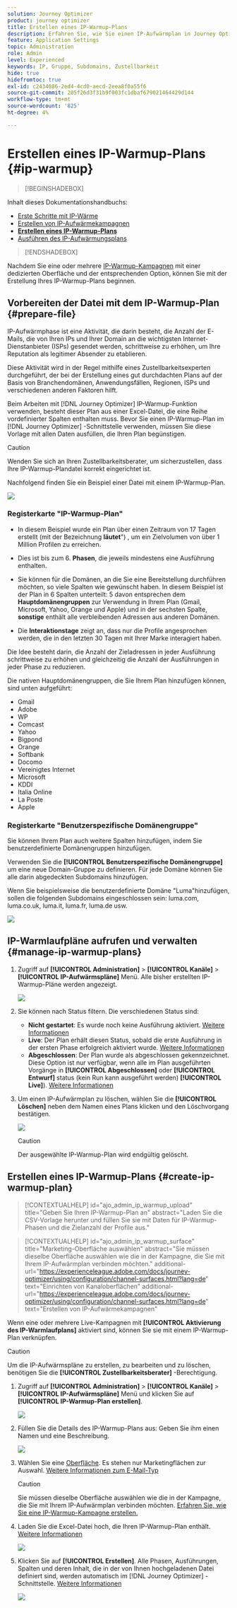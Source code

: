 ```yaml
---
solution: Journey Optimizer
product: journey optimizer
title: Erstellen eines IP-Warmup-Plans
description: Erfahren Sie, wie Sie einen IP-Aufwärmplan in Journey Optimizer erstellen
feature: Application Settings
topic: Administration
role: Admin
level: Experienced
keywords: IP, Gruppe, Subdomains, Zustellbarkeit
hide: true
hidefromtoc: true
exl-id: c2434086-2ed4-4cd0-aecd-2eea8f0a55f6
source-git-commit: 205f26d3f31b9f003fc1dbaf679021464429d144
workflow-type: tm+mt
source-wordcount: '825'
ht-degree: 4%

---
```


# Erstellen eines IP-Warmup-Plans {#ip-warmup}

>[!BEGINSHADEBOX]

Inhalt dieses Dokumentationshandbuchs:

* [Erste Schritte mit IP-Wärme](ip-warmup-gs.md)
* [Erstellen von IP-Aufwärmekampagnen](ip-warmup-campaign.md)
* **[Erstellen eines IP-Warmup-Plans](ip-warmup-plan.md)**
* [Ausführen des IP-Aufwärmungsplans](ip-warmup-execution.md)

>[!ENDSHADEBOX]

Nachdem Sie eine oder mehrere [IP-Warmup-Kampagnen](ip-warmup-campaign.md) mit einer dedizierten Oberfläche und der entsprechenden Option, können Sie mit der Erstellung Ihres IP-Warmup-Plans beginnen.

## Vorbereiten der Datei mit dem IP-Warmup-Plan {#prepare-file}

IP-Aufwärmphase ist eine Aktivität, die darin besteht, die Anzahl der E-Mails, die von Ihren IPs und Ihrer Domain an die wichtigsten Internet-Dienstanbieter (ISPs) gesendet werden, schrittweise zu erhöhen, um Ihre Reputation als legitimer Absender zu etablieren.

Diese Aktivität wird in der Regel mithilfe eines Zustellbarkeitsexperten durchgeführt, der bei der Erstellung eines gut durchdachten Plans auf der Basis von Branchendomänen, Anwendungsfällen, Regionen, ISPs und verschiedenen anderen Faktoren hilft.

Beim Arbeiten mit [!DNL Journey Optimizer] IP-Warmup-Funktion verwenden, besteht dieser Plan aus einer Excel-Datei, die eine Reihe vordefinierter Spalten enthalten muss. Bevor Sie einen IP-Warmup-Plan im [!DNL Journey Optimizer] -Schnittstelle verwenden, müssen Sie diese Vorlage mit allen Daten ausfüllen, die Ihren Plan begünstigen.

>[!CAUTION]
>
>Wenden Sie sich an Ihren Zustellbarkeitsberater, um sicherzustellen, dass Ihre IP-Warmup-Plandatei korrekt eingerichtet ist.

Nachfolgend finden Sie ein Beispiel einer Datei mit einem IP-Warmup-Plan.

![](assets/ip-warmup-sample-file.png)

### Registerkarte &quot;IP-Warmup-Plan&quot;

* In diesem Beispiel wurde ein Plan über einen Zeitraum von 17 Tagen erstellt (mit der Bezeichnung **läutet**&quot;) , um ein Zielvolumen von über 1 Million Profilen zu erreichen.

* Dies ist bis zum 6. **Phasen**, die jeweils mindestens eine Ausführung enthalten.

* Sie können für die Domänen, an die Sie eine Bereitstellung durchführen möchten, so viele Spalten wie gewünscht haben. In diesem Beispiel ist der Plan in 6 Spalten unterteilt: 5 davon entsprechen dem **Hauptdomänengruppen** zur Verwendung in Ihrem Plan (Gmail, Microsoft, Yahoo, Orange und Apple) und in der sechsten Spalte, **sonstige** enthält alle verbleibenden Adressen aus anderen Domänen.
* Die **Interaktionstage** zeigt an, dass nur die Profile angesprochen werden, die in den letzten 30 Tagen mit Ihrer Marke interagiert haben.

Die Idee besteht darin, die Anzahl der Zieladressen in jeder Ausführung schrittweise zu erhöhen und gleichzeitig die Anzahl der Ausführungen in jeder Phase zu reduzieren.

Die nativen Hauptdomänengruppen, die Sie Ihrem Plan hinzufügen können, sind unten aufgeführt:

* Gmail
* Adobe
* WP
* Comcast
* Yahoo
* Bigpond
* Orange
* Softbank
* Docomo
* Vereinigtes Internet
* Microsoft
* KDDI
* Italia Online
* La Poste
* Apple

### Registerkarte &quot;Benutzerspezifische Domänengruppe&quot;

Sie können Ihrem Plan auch weitere Spalten hinzufügen, indem Sie benutzerdefinierte Domänengruppen hinzufügen.

Verwenden Sie die **[!UICONTROL Benutzerspezifische Domänengruppe]** um eine neue Domain-Gruppe zu definieren. Für jede Domäne können Sie alle darin abgedeckten Subdomains hinzufügen.<!--TBC-->

Wenn Sie beispielsweise die benutzerdefinierte Domäne &quot;Luma&quot;hinzufügen, sollen die folgenden Subdomains eingeschlossen sein: luma.com, luma.co.uk, luma.it, luma.fr, luma.de usw.

![](assets/ip-warmup-sample-file-custom.png)

## IP-Warmlaufpläne aufrufen und verwalten {#manage-ip-warmup-plans}

1. Zugriff auf **[!UICONTROL Administration]** > **[!UICONTROL Kanäle]** > **[!UICONTROL IP-Aufwärmspläne]** Menü. Alle bisher erstellten IP-Warmup-Pläne werden angezeigt.

   ![](assets/ip-warmup-filter-list.png)

1. Sie können nach Status filtern. Die verschiedenen Status sind:

   * **Nicht gestartet**: Es wurde noch keine Ausführung aktiviert. [Weitere Informationen](ip-warmup-execution.md#define-runs)
   * **Live**: Der Plan erhält diesen Status, sobald die erste Ausführung in der ersten Phase erfolgreich aktiviert wurde. [Weitere Informationen](ip-warmup-execution.md#define-runs)
   * **Abgeschlossen**: Der Plan wurde als abgeschlossen gekennzeichnet. Diese Option ist nur verfügbar, wenn alle im Plan ausgeführten Vorgänge in **[!UICONTROL Abgeschlossen]** oder **[!UICONTROL Entwurf]** status (kein Run kann ausgeführt werden) **[!UICONTROL Live]**). [Weitere Informationen](ip-warmup-execution.md#mark-as-completed)
     <!--* **Paused**: to check (user action)-->

1. Um einen IP-Aufwärmplan zu löschen, wählen Sie die **[!UICONTROL Löschen]** neben dem Namen eines Plans klicken und den Löschvorgang bestätigen.

   ![](assets/ip-warmup-delete-plan.png)

   >[!CAUTION]
   >
   >Der ausgewählte IP-Warmup-Plan wird endgültig gelöscht.

## Erstellen eines IP-Warmup-Plans {#create-ip-warmup-plan}

>[!CONTEXTUALHELP]
>id="ajo_admin_ip_warmup_upload"
>title="Geben Sie Ihren IP-Warmup-Plan an"
>abstract="Laden Sie die CSV-Vorlage herunter und füllen Sie sie mit Daten für IP-Warmup-Phasen und die Zielanzahl der Profile aus."

>[!CONTEXTUALHELP]
>id="ajo_admin_ip_warmup_surface"
>title="Marketing-Oberfläche auswählen"
>abstract="Sie müssen dieselbe Oberfläche auswählen wie die in der Kampagne, die Sie mit Ihrem IP-Aufwärmplan verbinden möchten."
>additional-url="https://experienceleague.adobe.com/docs/journey-optimizer/using/configuration/channel-surfaces.html?lang=de" text="Einrichten von Kanaloberflächen"
>additional-url="https://experienceleague.adobe.com/docs/journey-optimizer/using/configuration/channel-surfaces.html?lang=de" text="Erstellen von IP-Aufwärmekampagnen"

Wenn eine oder mehrere Live-Kampagnen mit **[!UICONTROL Aktivierung des IP-Warmlaufplans]** aktiviert sind, können Sie sie mit einem IP-Warmup-Plan verknüpfen.

>[!CAUTION]
>
>Um die IP-Aufwärmspläne zu erstellen, zu bearbeiten und zu löschen, benötigen Sie die **[!UICONTROL Zustellbarkeitsberater]** -Berechtigung. <!--Learn more on managing [!DNL Journey Optimizer] users' access rights in [this section](../administration/permissions-overview.md).-->

1. Zugriff auf **[!UICONTROL Administration]** > **[!UICONTROL Kanäle]** > **[!UICONTROL IP-Aufwärmspläne]** Menü und klicken Sie auf **[!UICONTROL IP-Warmup-Plan erstellen]**.

   ![](assets/ip-warmup-create-plan.png)

1. Füllen Sie die Details des IP-Warmup-Plans aus: Geben Sie ihm einen Namen und eine Beschreibung.

   ![](assets/ip-warmup-plan-details.png)

1. Wählen Sie eine [Oberfläche](channel-surfaces.md). Es stehen nur Marketingflächen zur Auswahl. [Weitere Informationen zum E-Mail-Typ](../email/email-settings.md#email-type)

   >[!CAUTION]
   >
   >Sie müssen dieselbe Oberfläche auswählen wie die in der Kampagne, die Sie mit Ihrem IP-Aufwärmplan verbinden möchten. [Erfahren Sie, wie Sie eine IP-Warmup-Kampagne erstellen.](ip-warmup-campaign.md)

1. Laden Sie die Excel-Datei hoch, die Ihren IP-Warmup-Plan enthält. [Weitere Informationen](#prepare-file)

   <!--
    You can also download the Excel template from the [!DNL Journey Optimizer] user interface and upload it after filling it with the IP warmup details.-->

   ![](assets/ip-warmup-upload-success.png)

1. Klicken Sie auf **[!UICONTROL Erstellen]**. Alle Phasen, Ausführungen, Spalten und deren Inhalt, die in der von Ihnen hochgeladenen Datei definiert sind, werden automatisch im [!DNL Journey Optimizer] -Schnittstelle. [Weitere Informationen](ip-warmup-execution.md)

   ![](assets/ip-warmup-plan-uploaded.png)
